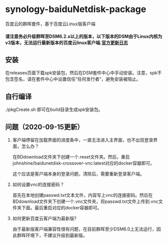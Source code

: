 # synology-baiduNetdisk-package

百度云的群晖套件，基于百度云Linux版客户端

#### 请注意务必升级群晖至DSM6.2.x以上的版本，以下版本的DSM由于Linux内核为v3版本，无法运行最新版本的百度云linux客户端.[官方更新日志](https://www.synology.com/zh-cn/security/advisory/Synology_SA_19_28)

## 安装

在releases页面下载spk安装包，然后在DSM套件中心中手动安装。注意，spk不包含签名，请在套件中心中设置信任“任何发行者”，避免安装被阻止。

## 自行编译

./pkgCreate.sh 即可在build目录生成spk安装包。

## 问题（2020-09-15更新）

1. 客户端停留在加载界面的进度条中，一直无法进入主界面，也不出现登录界面，怎么办？

   在BDdownload文件夹下创建一个.reset文件夹。然后，重启johnshine/baidunetdisk-crossover-vnc:latest对应的docker容器即可。

   这个应该是客户端本身的登录问题，清除后，需要重新登录客户端。

2. 如何设置vnc的连接密码？

   首先在本地创建passwd.txt文本文件，内容写上vnc的连接密码。然后在BDdownload文件夹下创建一个.vnc文件夹，将passwd.txt文件上传到.vnc文件夹下面。最后重启对应的docker容器即可。

3. 如何更新百度云客户端为最新版?

   由于最新版客户端兼容性很有问题，在目前群晖至少DSM6.0上无法运行，因此群晖环境下，不建议升级到最新版。
